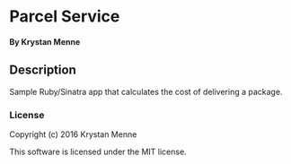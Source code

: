 # Parcel Service

#### By Krystan Menne

## Description
Sample Ruby/Sinatra app that calculates the cost of delivering a package.

### License

Copyright (c) 2016 Krystan Menne

This software is licensed under the MIT license.
